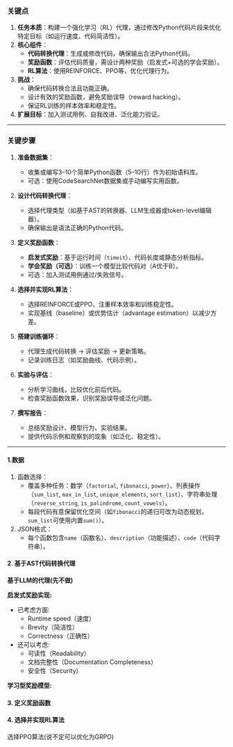 ### 关键点
1. **任务本质**：构建一个强化学习（RL）代理，通过修改Python代码片段来优化特定目标（如运行速度、代码简洁性）。
2. **核心组件**：
   - **代码转换代理**：生成或修改代码，确保输出合法Python代码。
   - **奖励函数**：评估代码质量，需设计两种奖励（启发式+可选的学会奖励）。
   - **RL算法**：使用REINFORCE、PPO等，优化代理行为。
3. **挑战**：
   - 确保代码转换合法且功能正确。
   - 设计有效的奖励函数，避免奖励误导（reward hacking）。
   - 保证RL训练的样本效率和稳定性。
4. **扩展目标**：加入测试用例、自我改进、泛化能力验证。

---

### 关键步骤
1. **准备数据集**：
   - 收集或编写3–10个简单Python函数（5–10行）作为初始语料库。
   - 可选：使用CodeSearchNet数据集或手动编写实用函数。

2. **设计代码转换代理**：
   - 选择代理类型（如基于AST的转换器、LLM生成器或token-level编辑器）。
   - 确保输出是语法正确的Python代码。

3. **定义奖励函数**：
   - **启发式奖励**：基于运行时间（`timeit`）、代码长度或静态分析指标。
   - **学会奖励（可选）**：训练一个模型比较代码对（A优于B）。
   - 可选：加入测试用例通过/失败信号。

4. **选择并实现RL算法**：
   - 选择REINFORCE或PPO，注重样本效率和训练稳定性。
   - 实现基线（baseline）或优势估计（advantage estimation）以减少方差。

5. **搭建训练循环**：
   - 代理生成代码转换 → 评估奖励 → 更新策略。
   - 记录训练日志（如奖励曲线、代码示例）。

6. **实验与评估**：
   - 分析学习曲线，比较优化前后代码。
   - 检查奖励函数效果，识别奖励误导或泛化问题。

7. **撰写报告**：
   - 总结奖励设计、模型行为、实验结果。
   - 提供代码示例和观察到的现象（如泛化、稳定性）。

---

#### 1.数据
1. 函数选择：
   - 覆盖多种任务：数学（`factorial`, `fibonacci`, `power`）、列表操作（`sum_list`, `max_in_list`, `unique_elements`, `sort_list`）、字符串处理（`reverse_string`, `is_palindrome`, `count_vowels`）。
   - 每段代码有意保留优化空间（如`fibonacci`的递归可改为动态规划，`sum_list`可使用内置`sum()`）。
2. JSON格式：
   - 每个函数包含`name`（函数名）、`description`（功能描述）、`code`（代码字符串）。

#### 2. 基于AST代码转换代理

**基于LLM的代理(先不做)**

**启发式奖励实现:**
* 已考虑方面:
  * Runtime speed（速度）
  * Brevity（简洁性）
  * Correctness（正确性）
* 还可以考虑:
  * 可读性（Readability）
  * 文档完整性（Documentation Completeness）
  * 安全性（Security）

**学习型奖励模型:**

#### 3. 定义奖励函数



#### 4. 选择并实现RL算法

选择PPO算法(说不定可以优化为GRPO)
